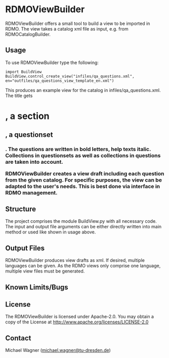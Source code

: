 # RDMOViewBuilder
RDMOViewBuilder offers a small tool to build a view to be imported in RDMO. The view takes a catalog xml file as input,
e.g. from RDMOCatalogBuilder.

## Usage
To use RDMOViewBuilder type the following:

```
import BuildView
BuildView.control_create_view("infiles/qa_questions.xml", en="outfiles/qa_questions_view_template_en.xml")
```

This produces an example view for the catalog in infiles/qa_questions.xml. The title gets <h1>, a section <h2>, a
questionset <h3>. The questions are written in bold letters, help texts italic. Collections in questionsets as well as 
collections in questions are taken into account.

RDMOViewBuilder creates a view draft including each question from the given catalog. For specific purposes, the view
can be adapted to the user's needs. This is best done via interface in RDMO management.

## Structure
The project comprises the module BuildView.py with all necessary code. The input and output file arguments can be either
directly written into main method or used like shown in usage above.

## Output Files
RDMOViewBuilder produces view drafts as xml. If desired, multiple languages can be given. As the RDMO views only
comprise one language, multiple view files must be generated.

## Known Limits/Bugs

## License
The RDMOViewBuilder is licensed under Apache-2.0. You may obtain a copy of the License at
http://www.apache.org/licenses/LICENSE-2.0

## Contact
Michael Wagner ([michael.wagner@tu-dresden.de](mailto:michael.wagner@tu-dresden.de))